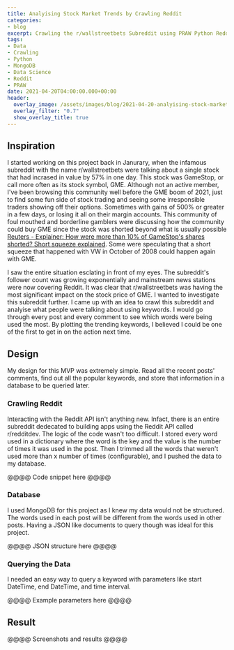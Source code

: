 ```yaml
---
title: Analyising Stock Market Trends by Crawling Reddit
categories:
- blog
excerpt: Crawling the r/wallstreetbets Subreddit using PRAW Python Reddit API Wrapper and storing keywords in MongoDB. Retrieving aggregate data from MongoDB and graphing keyword trends within specified time range using Pyplot.
tags:
- Data
- Crawling
- Python
- MongoDB
- Data Science
- Reddit
- PRAW
date: 2021-04-20T04:00:00.000+00:00
header:
  overlay_image: /assets/images/blog/2021-04-20-analyising-stock-market-trends-by-crawling-reddit/2021-04-20-analyising-stock-market-trends-by-crawling-reddit-hero.jpg
  overlay_filter: "0.7"
  show_overlay_title: true
---
```


## Inspiration

I started working on this project back in Janurary, when the infamous subreddit with the name r/wallstreetbets were talking about a single stock that had incrased in value by 57% in one day. This stock was GameStop, or call more often as its stock symbol, GME. Although not an active member, I've been browsing this community well before the GME boom of 2021, just to find some fun side of stock trading and seeing some irresponsible traders showing off their options. Sometimes with gains of 500% or greater in a few days, or losing it all on their margin accounts. This community of foul mouthed and borderline gamblers were discussing how the community could buy GME since the stock was shorted beyond what is usually possible [Reuters - Explainer: How were more than 10% of GameStop's shares shorted? Short squeeze explained](https://www.reuters.com/article/us-retail-trading-shortselling-explainer-idUSKBN2AI2DD). Some were speculating that a short squeeze that happened with VW in October of 2008 could happen again with GME.

I saw the entire situation esclating in front of my eyes. The subreddit's follower count was growing exponentially and mainstream news stations were now covering Reddit. It was clear that r/wallstreetbets was having the most significant impact on the stock price of GME. I wanted to investigate this subreddit further. I came up with an idea to crawl this subreddit and analyise what people were talking about using keywords. I would go through every post and every comment to see which words were being used the most. By plotting the trending keywords, I believed I could be one of the first to get in on the action next time.

## Design

My design for this MVP was extremely simple. Read all the recent posts' comments, find out all the popular keywords, and store that information in a database to be queried later.

### Crawling Reddit

Interacting with the Reddit API isn't anything new. Infact, there is an entire subreddit dedecated to building apps using the Reddit API called r/redditdev. The logic of the code wasn't too difficult. I stored every word used in a dictionary where the word is the key and the value is the number of times it was used in the post. Then I trimmed all the words that weren't used more than x number of times (configurable), and I pushed the data to my database.

@@@@ Code snippet here @@@@

### Database

I used MongoDB for this project as I knew my data would not be structured. The words used in each post will be different from the words used in other posts. Having a JSON like documents to query though was ideal for this project.

@@@@ JSON structure here @@@@

### Querying the Data

I needed an easy way to query a keyword with parameters like start DateTime, end DateTime, and time interval.

@@@@ Example parameters here @@@@

## Result

@@@@ Screenshots and results @@@@
